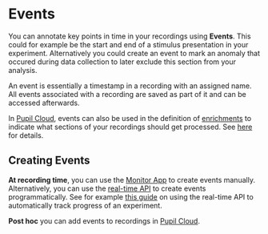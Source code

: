 # Events
You can annotate key points in time in your recordings using **Events**. This could for example be the start and end of a stimulus presentation in your experiment. Alternatively you could create an event to mark an anomaly that occured during data collection to later exclude this section from your analysis.

An event is essentially a timestamp in a recording with an assigned name. All events associated with a recording are saved as part of it and can be accessed afterwards.

In [Pupil Cloud](/pupil-cloud/), events can also be used in the definition of [enrichments](/pupil-cloud/enrichments/) to indicate what sections of your recordings should get processed. See [here](TODO) for details.

## Creating Events
**At recording time**, you can use the [Monitor App](TODO) to create events manually. Alternatively, you can use the [real-time API](/real-time-api/) to create events programmatically. See for example [this guide](TODO) on using the real-time API to automatically track progress of an experiment.

**Post hoc** you can add events to recordings in [Pupil Cloud](/pupil-cloud/).

